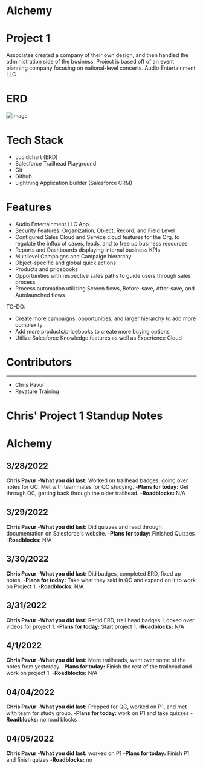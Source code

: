 # Alchemy

# Project 1
Associates created a company of their own design, and then handled the administration side of the business.
Project is based off of an event planning company focusing on national-level concerts. Audio Entertainment LLC

# ERD

![image](https://user-images.githubusercontent.com/78577944/167033860-da132ea1-d151-4fa0-8bc4-c366eb1dca90.png)

# Tech Stack
- Lucidchart (ERD) 
- Salesforce Trailhead Playground
- Git
- Github
- Lightning Application Builder (Salesforce CRM)

# Features
- Audio Entertainment LLC App
- Security Features: Organization, Object, Record, and Field Level
- Configured Sales Cloud and Service cloud features for the Org. to regulate the influx of     cases, leads, and to free up business resources
- Reports and Dashboards displaying internal business KPIs
- Multilevel Campaigns and Campaign hierarchy
- Object-specific and global quick actions
- Products and pricebooks
- Opportunities with respective sales paths to guide users through sales process
- Process automation utilizing Screen flows, Before-save, After-save, and Autolaunched flows 

TO-DO:
- Create more campaigns, opportunities, and larger hierarchy to add more complexity
- Add more products/pricebooks to create more buying options
- Utilize Salesforce Knowledge features as well as Experience Cloud

# Contributors
------------------
- Chris Pavur
- Revature Training

# Chris' Project 1 Standup Notes
# Alchemy

## 3/28/2022
**Chris Pavur**
-**What you did last:** Worked on trailhead badges, going over notes for QC. Met with teammates for QC studying. 
-**Plans for today:** Get through QC, getting back through the older trailhead. 
-**Roadblocks:** N/A

## 3/29/2022
**Chris Pavur**
-**What you did last:** Did quizzes and read through documentation on Salesforce's website. 
-**Plans for today:** Finished Quizzes 
-**Roadblocks:** N/A

## 3/30/2022
**Chris Pavur**
-**What you did last:** Did badges, completed ERD, fixed up notes. 
-**Plans for today:** Take what they said in QC and expand on it to work on Project 1. 
-**Roadblocks:** N/A

## 3/31/2022
**Chris Pavur**
-**What you did last:** Redid ERD, trail head badges. Looked over videos for project 1.
-**Plans for today:** Start project 1. 
-**Roadblocks:** N/A

## 4/1/2022
**Chris Pavur**
-**What you did last:** More trailheads, went over some of the notes from yesterday. 
-**Plans for today:** Finish the rest of the trailhead and work on project 1.
-**Roadblocks:** N/A

## 04/04/2022
**Chris Pavur**
-**What you did last:** Prepped for QC, worked on P1, and met with team for study group.
-**Plans for today:** work on P1 and take quizzes 
-**Roadblocks:** no road blocks

## 04/05/2022
**Chris Pavur**
-**What you did last:** worked on P1 
-**Plans for today:** Finish P1 and finish quizes
-**Roadblocks:** no
